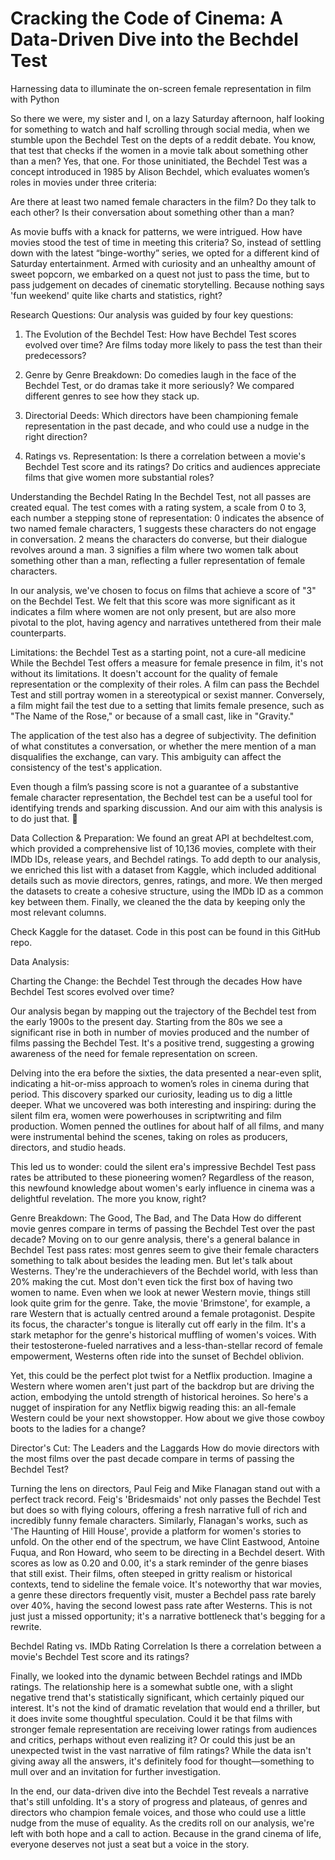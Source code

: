 # Cracking the Code of Cinema: A Data-Driven Dive into the Bechdel Test
Harnessing data to illuminate the on-screen female representation in film with Python  

So there we were, my sister and I, on a lazy Saturday afternoon, half looking for something to watch and half scrolling through social media, when we stumble upon the Bechdel Test on the depts of a reddit debate. You know, that test that checks if the women in a movie talk about something other than a men? Yes, that one. For those uninitiated, the Bechdel Test was a concept introduced in 1985 by Alison Bechdel, which evaluates women’s roles in movies under three criteria:

Are there at least two named female characters in the film?
Do they talk to each other?
Is their conversation about something other than a man?

As movie buffs with a knack for patterns, we were intrigued. How have movies stood the test of time in meeting this criteria? So, instead of settling down with the latest “binge-worthy” series, we opted for a different kind of Saturday entertainment. 
Armed with curiosity and an unhealthy amount of sweet popcorn, we embarked on a quest not just to pass the time, but to pass judgement on decades of cinematic storytelling. Because nothing says 'fun weekend' quite like charts and statistics, right?

Research Questions:
Our analysis was guided by four key questions:

1. The Evolution of the Bechdel Test: How have Bechdel Test scores evolved over time? Are films today more likely to pass the test than their predecessors?

2. Genre by Genre Breakdown: Do comedies laugh in the face of the Bechdel Test, or do dramas take it more seriously? We compared different genres to see how they stack up.

3. Directorial Deeds: Which directors have been championing female representation in the past decade, and who could use a nudge in the right direction?

4. Ratings vs. Representation: Is there a correlation between a movie's Bechdel Test score and its ratings? Do critics and audiences appreciate films that give women more substantial roles?

Understanding the Bechdel Rating
In the Bechdel Test, not all passes are created equal. The test comes with a rating system, a scale from 0 to 3, each number a stepping stone of representation: 
0 indicates the absence of two named female characters, 
1 suggests these characters do not engage in conversation. 
2 means the characters do converse, but their dialogue revolves around a man.
3 signifies a film where two women talk about something other than a man, reflecting a fuller representation of female characters.  

In our analysis, we've chosen to focus on films that achieve a score of "3" on the Bechdel Test. We felt that this score was more significant as it indicates a film where women are not only present, but are also more pivotal to the plot, having agency and narratives untethered from their male counterparts. 

Limitations: the Bechdel Test as a starting point, not a cure-all medicine
While the Bechdel Test offers a measure for female presence in film, it's not without its limitations. It doesn't account for the quality of female representation or the complexity of their roles. A film can pass the Bechdel Test and still portray women in a stereotypical or sexist manner. Conversely, a film might fail the test due to a setting that limits female presence, such as "The Name of the Rose," or because of a small cast, like in "Gravity."

The application of the test also has a degree of subjectivity. The definition of what constitutes a conversation, or whether the mere mention of a man disqualifies the exchange, can vary. This ambiguity can affect the consistency of the test's application.

Even though a film’s passing score is not a guarantee of a substantive female character representation, the Bechdel test can be a useful tool for identifying trends and sparking discussion. And our aim with this analysis is to do just that. 🙂

Data Collection & Preparation:
We found an great API at bechdeltest.com, which provided a comprehensive list of 10,136 movies, complete with their IMDb IDs, release years, and Bechdel ratings. To add depth to our analysis, we enriched this list with a dataset from Kaggle, which included additional details such as movie directors, genres, ratings, and more. We then merged the datasets to create a cohesive structure, using the IMDb ID as a common key between them. Finally, we cleaned the the data by keeping only the most relevant columns. 




Check Kaggle for the dataset.
Code in this post can be found in this GitHub repo.


Data Analysis:

Charting the Change: the Bechdel Test through the decades
How have Bechdel Test scores evolved over time? 

Our analysis began by mapping out the trajectory of the Bechdel test from the early 1900s to the present day. Starting from the 80s we see a significant rise in both in number of movies produced and the number of films passing the Bechdel Test. It's a positive trend, suggesting a growing awareness of the need for female representation on screen.

Delving into the era before the sixties, the data presented a near-even split, indicating a hit-or-miss approach to women’s roles in cinema during that period. This discovery sparked our curiosity, leading us to dig a little deeper. What we uncovered was both interesting and inspiring: during the silent film era, women were powerhouses in scriptwriting and film production. Women penned the outlines for about half of all films, and many were instrumental behind the scenes, taking on roles as producers, directors, and studio heads.

This led us to wonder: could the silent era's impressive Bechdel Test pass rates be attributed to these pioneering women? 
Regardless of the reason, this newfound knowledge about women's early influence in cinema was a delightful revelation. The more you know, right?



Genre Breakdown: The Good, The Bad, and The Data
How do different movie genres compare in terms of passing the Bechdel Test over the past decade?
Moving on to our genre analysis,  there's a general balance in Bechdel Test pass rates: most genres seem to give their female characters something to talk about besides the leading men. 
But let's talk about Westerns. They're the underachievers of the Bechdel world, with less than 20% making the cut. Most don't even tick the first box of having two women to name. 
Even when we look at newer Western movie, things still look quite grim for the genre. 
Take, the movie 'Brimstone', for example, a rare Western that is actually centred around a female protagonist. Despite its focus, the character's tongue is literally cut off early in the film. It's a stark metaphor for the genre's historical muffling of women's voices. With their testosterone-fueled narratives and a less-than-stellar record of female empowerment, Westerns often ride into the sunset of Bechdel oblivion.

Yet, this could be the perfect plot twist for a Netflix production. Imagine a Western where women aren't just part of the backdrop but are driving the action, embodying the untold strength of historical heroines. So here's a nugget of inspiration for any Netflix bigwig reading this: an all-female Western could be your next showstopper. How about we give those cowboy boots to the ladies for a change?



Director's Cut: The Leaders and the Laggards
How do movie directors with the most films over the past decade compare in terms of passing the Bechdel Test?

Turning the lens on directors, Paul Feig and Mike Flanagan stand out with a perfect track record. Feig's 'Bridesmaids' not only passes the Bechdel Test but does so with flying colours, offering a fresh narrative full of rich and incredibly funny female characters. Similarly, Flanagan's works, such as 'The Haunting of Hill House', provide a platform for women's stories to unfold.
On the other end of the spectrum, we have Clint Eastwood, Antoine Fuqua, and Ron Howard, who seem to be directing in a Bechdel desert. With scores as low as 0.20 and 0.00, it's a stark reminder of the genre biases that still exist. Their films, often steeped in gritty realism or historical contexts, tend to sideline the female voice. It's noteworthy that war movies, a genre these directors frequently visit, muster a Bechdel pass rate barely over 40%, having the second lowest pass rate after Westerns. This is not just just a missed opportunity; it's a narrative bottleneck that's begging for a rewrite.



Bechdel Rating vs. IMDb Rating Correlation 
Is there a correlation between a movie's Bechdel Test score and its ratings?

Finally, we looked into the dynamic between Bechdel ratings and IMDb ratings. The relationship here is a somewhat subtle one, with a slight negative trend that's statistically significant, which certainly piqued our interest. It's not the kind of dramatic revelation that would end a thriller, but it does invite some thoughtful speculation. Could it be that films with stronger female representation are receiving lower ratings from audiences and critics, perhaps without even realizing it? Or could this just be an unexpected twist in the vast narrative of film ratings? While the data isn't giving away all the answers, it's definitely food for thought—something to mull over and an invitation for further investigation. 



In the end, our data-driven dive into the Bechdel Test reveals a narrative that's still unfolding. It's a story of progress and plateaus, of genres and directors who champion female voices, and those who could use a little nudge from the muse of equality. As the credits roll on our analysis, we're left with both hope and a call to action. Because in the grand cinema of life, everyone deserves not just a seat but a voice in the story.


